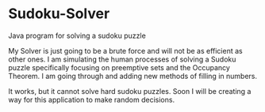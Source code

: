 # Sudoku-Solver
Java program for solving a sudoku puzzle

My Solver is just going to be a brute force and will not be as efficient as other ones. I am simulating the human processes of solving a Sudoku puzzle specifically focusing on preemptive sets and the Occupancy Theorem. I am going through and adding new methods of filling in numbers.

It works, but it cannot solve hard sudoku puzzles. Soon I will be creating a way for this application to make random decisions.
